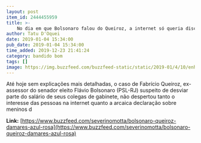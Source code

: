 ```yaml
---
layout: post
item_id: 2444455959
title: >-
    No dia em que Bolsonaro falou do Queiroz, a internet só queria discutir o #rosaeazul da Damares
author: Tatu D'Oquei
date: 2019-01-04 15:34:00
pub_date: 2019-01-04 15:34:00
time_added: 2019-12-23 21:41:24
category: bandido bom
tags: []
image: https://img.buzzfeed.com/buzzfeed-static/static/2019-01/4/10/enhanced/buzzfeed-prod-web-03/original-11315-1546615748-9.jpg?crop=847:444;309,152
---
```


Até hoje sem explicações mais detalhadas, o caso de Fabrício Queiroz, ex-assessor do senador eleito Flávio Bolsonaro (PSL-RJ) suspeito de desviar parte do salário de seus colegas de gabinete, não despertou tanto o interesse das pessoas na internet quanto a arcaica declaração sobre meninos d

**Link:** [https://www.buzzfeed.com/severinomotta/bolsonaro-queiroz-damares-azul-rosa](https://www.buzzfeed.com/severinomotta/bolsonaro-queiroz-damares-azul-rosa)


